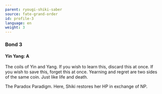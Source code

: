 ```yaml
---
parent: ryougi-shiki-saber
source: fate-grand-order
id: profile-3
language: en
weight: 3
---
```


### Bond 3

#### Yin Yang: A

The coils of Yin and Yang.
If you wish to learn this, discard this at once.
If you wish to save this, forget this at once.
Yearning and regret are two sides of the same coin.
Just like life and death.

The Paradox Paradigm.
Here, Shiki restores her HP in exchange of NP.
